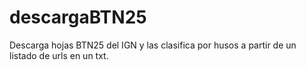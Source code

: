 # descargaBTN25
Descarga hojas BTN25 del IGN y las clasifica por husos a partir de un listado de urls en un txt.
